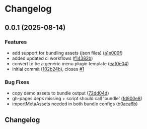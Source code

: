 # Changelog

## 0.0.1 (2025-08-14)


### Features

* add support for bundling assets (json files) ([a1e000f](https://github.com/OMICRONEnergyOSS/oscd-menu-save/commit/a1e000fdddbc2f6633c9589289f969ba86e5cab3))
* added updated ci workflows ([f14382b](https://github.com/OMICRONEnergyOSS/oscd-menu-save/commit/f14382b8444023a6e06111b26d3be5ba4742d77f))
* convert to be a generic menu plugin template ([eaf0e04](https://github.com/OMICRONEnergyOSS/oscd-menu-save/commit/eaf0e04e80adfee9138abc1b56a896e399a573ef))
* initial commit ([102b24b](https://github.com/OMICRONEnergyOSS/oscd-menu-save/commit/102b24bae09f3659e519fc04c5a203412d4b6f07)), closes [#1](https://github.com/OMICRONEnergyOSS/oscd-menu-save/issues/1)


### Bug Fixes

* copy demo assets to bundle output ([72dd04d](https://github.com/OMICRONEnergyOSS/oscd-menu-save/commit/72dd04df1224ac733ccd3db4e5d79a3cdd9fa0b0))
* gh-pages deps missing + script should call 'bundle' ([fd900e8](https://github.com/OMICRONEnergyOSS/oscd-menu-save/commit/fd900e864a249a718e81065e80f567eda3c403f2))
* importMetaAssets needed in both bundle configs ([b0aca6b](https://github.com/OMICRONEnergyOSS/oscd-menu-save/commit/b0aca6b48e5728c590f91172f08f6c7dd6424c8a))

## Changelog
